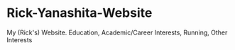 # Rick-Yanashita-Website
My (Rick's) Website. Education, Academic/Career Interests, Running, Other Interests
